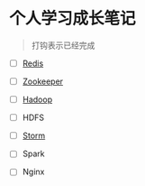 # 个人学习成长笔记

>打钩表示已经完成

- [ ] [Redis](redis/index.md) 
- [ ] [Zookeeper](zookeeper/index.md)
- [ ] [Hadoop](hadoop/index.md)
- [ ] HDFS
- [ ] [Storm](storm/index.md)
- [ ] Spark
- [ ] Nginx

